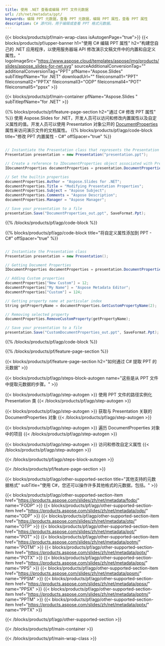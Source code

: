 ```yaml
---
title: 使用 .NET 查看或编辑 PPT 文件元数据
url: /zh/net/metadata/ppt/
keywords: 编辑 PPT 元数据，查看 PPT 元数据，编辑 PPT 属性，查看 PPT 属性
description: C# 源代码，用于编辑或查看 PPT 格式元数据。
---
```


{{< blocks/products/pf/main-wrap-class isAutogenPage="true">}}
{{< blocks/products/pf/upper-banner h1="使用 C# 编辑 PPT 属性" h2="构建您自己的 .NET 应用程序，以使用服务器端 API 修改演示文稿文件中的内置和自定义属性。" logoImageSrc="https://www.aspose.cloud/templates/aspose/img/products/slides/aspose_slides-for-net.svg" sourceAdditionalConversionTag="" additionalConversionTag="PPT" pfName="Aspose.Slides" subTitlepfName="for .NET" downloadUrl="" fileiconsmall1="PPT" fileiconsmall2="PPTX" fileiconsmall3="ODP" fileiconsmall4="POT" fileiconsmall5="ppsx" >}}

{{< blocks/products/pf/main-container pfName="Aspose.Slides " subTitlepfName="for .NET" >}}

{{% blocks/products/pf/feature-page-section  h2="通过 C# 修改 PPT 属性" %}}
使用 Aspose.Slides for .NET，开发人员可以访问和修改内置属性以及自定义属性的值。开发人员可以使用 Presentation 对象公开的 [DocumentProperties](https://reference.aspose.com/slides/net/aspose.slides/documentproperties/) 属性来访问演示文件的文档属性。
{{% blocks/products/pf/agp/code-block title="修改 PPT 内置属性 - C#" offSpacer="true" %}}

```cs

// Instantiate the Presentation class that represents the Presentation
Presentation presentation = new Presentation("presentation.ppt");

// Create a reference to IDocumentProperties object associated with Presentation
IDocumentProperties documentProperties = presentation.DocumentProperties;

// Set the builtin properties
documentProperties.Author = "Aspose.Slides for .NET";
documentProperties.Title = "Modifying Presentation Properties";
documentProperties.Subject = "Aspose Subject";
documentProperties.Comments = "Aspose Description";
documentProperties.Manager = "Aspose Manager";

// Save your presentation to a file
presentation.Save("DocumentProperties_out.ppt", SaveFormat.Ppt);
```

{{% /blocks/products/pf/agp/code-block %}}

{{% blocks/products/pf/agp/code-block title="将自定义属性添加到 PPT - C#" offSpacer="true" %}}

```cs

// Instantiate the Presentation class
Presentation presentation = new Presentation();

// Getting Document Properties
IDocumentProperties documentProperties = presentation.DocumentProperties;

// Adding Custom properties
documentProperties["New Custom"] = 12;
documentProperties["My Name"] = "Aspose Metadata Editor";
documentProperties["Custom"] = 124;

// Getting property name at particular index
String getPropertyName = documentProperties.GetCustomPropertyName(2);

// Removing selected property
documentProperties.RemoveCustomProperty(getPropertyName);

// Save your presentation to a file
presentation.Save("CustomDocumentProperties_out.ppt", SaveFormat.Ppt);
```

{{% /blocks/products/pf/agp/code-block %}}

{{% /blocks/products/pf/feature-page-section %}}

{{< blocks/products/pf/feature-page-section  h2="如何通过 C# 提取 PPT 的元数据" >}}

{{< blocks/products/pf/agp/steps-block-autogen name="这些是从 PPT 文件中提取元数据的步骤。" >}}

{{< blocks/products/pf/agp/step-autogen >}}
使用 PPT 文件的路径实例化 Presentation 类
{{< /blocks/products/pf/agp/step-autogen >}}

{{< blocks/products/pf/agp/step-autogen >}}
获取与 Presentation 关联的 DocumentProperties 对象
{{< /blocks/products/pf/agp/step-autogen >}}

{{< blocks/products/pf/agp/step-autogen >}}
遍历 DocumentProperties 对象中的项目
{{< /blocks/products/pf/agp/step-autogen >}}

{{< blocks/products/pf/agp/step-autogen >}}
访问和修改自定义属性
{{< /blocks/products/pf/agp/step-autogen >}}

{{< /blocks/products/pf/agp/steps-block-autogen >}}

{{< /blocks/products/pf/feature-page-section >}}

{{< blocks/products/pf/agp/other-supported-section title="其他支持的元数据格式" subTitle="使用 C#，您还可以操作许多其他格式的元数据，包括。" >}}

{{< blocks/products/pf/agp/other-supported-section-item href="https://products.aspose.com/slides/zh/net/metadata/fodp/" name="FODP" >}}
{{< blocks/products/pf/agp/other-supported-section-item href="https://products.aspose.com/slides/zh/net/metadata/odp/" name="ODP" >}}
{{< blocks/products/pf/agp/other-supported-section-item href="https://products.aspose.com/slides/zh/net/metadata/otp/" name="OTP" >}}
{{< blocks/products/pf/agp/other-supported-section-item href="https://products.aspose.com/slides/zh/net/metadata/pot/" name="POT" >}}
{{< blocks/products/pf/agp/other-supported-section-item href="https://products.aspose.com/slides/zh/net/metadata/potm/" name="POTM" >}}
{{< blocks/products/pf/agp/other-supported-section-item href="https://products.aspose.com/slides/zh/net/metadata/potx/" name="POTX" >}}
{{< blocks/products/pf/agp/other-supported-section-item href="https://products.aspose.com/slides/zh/net/metadata/pps/" name="PPS" >}}
{{< blocks/products/pf/agp/other-supported-section-item href="https://products.aspose.com/slides/zh/net/metadata/ppsm/" name="PPSM" >}}
{{< blocks/products/pf/agp/other-supported-section-item href="https://products.aspose.com/slides/zh/net/metadata/ppsx/" name="PPSX" >}}
{{< blocks/products/pf/agp/other-supported-section-item href="https://products.aspose.com/slides/zh/net/metadata/pptm/" name="PPTM" >}}
{{< blocks/products/pf/agp/other-supported-section-item href="https://products.aspose.com/slides/zh/net/metadata/pptx/" name="PPTX" >}}


{{< /blocks/products/pf/agp/other-supported-section >}}

{{< /blocks/products/pf/main-container >}}
    
{{< /blocks/products/pf/main-wrap-class >}}